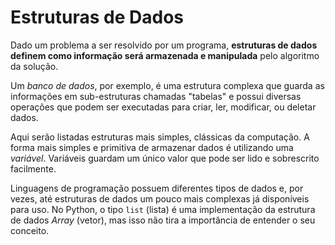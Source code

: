 # Estruturas de Dados

Dado um problema a ser resolvido por um programa, **estruturas de dados definem como 
informação será armazenada e manipulada** pelo algoritmo da solução.

Um _banco de dados_, por exemplo, é uma estrutura complexa que guarda as informações
em sub-estruturas chamadas "tabelas" e possui diversas operações que podem ser 
executadas para criar, ler, modificar, ou deletar dados.

Aqui serão listadas estruturas mais simples, clássicas da computação. A forma mais
simples e primitiva de armazenar dados é utilizando uma _variável_. Variáveis 
guardam um único valor que pode ser lido e sobrescrito facilmente.

Linguagens de programação possuem diferentes tipos de dados e, por vezes, até 
estruturas de dados um pouco mais complexas já disponíveis para uso. 
No Python, o tipo `list` (lista) é uma implementação da estrutura de dados _Array_ 
(vetor), mas isso não tira a importância de entender o seu conceito.
